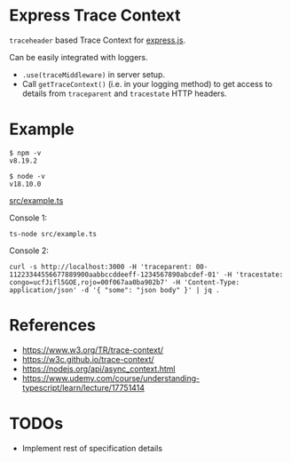 # Express Trace Context

`traceheader` based Trace Context for [express.js](https://expressjs.com/).

Can be easily integrated with loggers.

- `.use(traceMiddleware)` in server setup.
- Call `getTraceContext()` (i.e. in your logging method) to get access to details from `traceparent` and `tracestate` HTTP headers.


# Example

```shell
$ npm -v
v8.19.2
```

```shell
$ node -v
v18.10.0
```

[src/example.ts](src/example.ts)

Console 1:
```shell
ts-node src/example.ts
```

Console 2:
```shell
curl -s http://localhost:3000 -H 'traceparent: 00-11223344556677889900aabbccddeeff-1234567890abcdef-01' -H 'tracestate: congo=ucfJifl5GOE,rojo=00f067aa0ba902b7' -H 'Content-Type: application/json' -d '{ "some": "json body" }' | jq .
```


# References
- https://www.w3.org/TR/trace-context/
- https://w3c.github.io/trace-context/
- https://nodejs.org/api/async_context.html
- https://www.udemy.com/course/understanding-typescript/learn/lecture/17751414


# TODOs
- Implement rest of specification details
